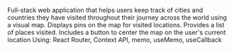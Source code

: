  Full-stack web application that helps users keep track of cities and countries they have visited throughout their journey across the world using a visual map.	Displays pins on the map for visited locations.	Provides a list of places visited. Includes a button to center the map on the user's current location Using: React Router, Context API, memo, useMemo, useCallback
